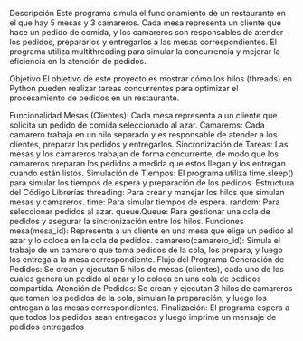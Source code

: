 Descripción
    Este programa simula el funcionamiento de un restaurante en el que hay 5 mesas y 3 camareros. Cada mesa representa un cliente que hace un pedido de comida, y los camareros son responsables de atender los pedidos, prepararlos y entregarlos a las mesas correspondientes. El programa utiliza multithreading para simular la concurrencia y mejorar la eficiencia en la atención de pedidos.

Objetivo
    El objetivo de este proyecto es mostrar cómo los hilos (threads) en Python pueden realizar tareas concurrentes para optimizar el procesamiento de pedidos en un restaurante.

Funcionalidad
    Mesas (Clientes): Cada mesa representa a un cliente que solicita un pedido de comida seleccionado al azar.
    Camareros: Cada camarero trabaja en un hilo separado y es responsable de atender a los clientes, preparar los pedidos y entregarlos.
    Sincronización de Tareas: Las mesas y los camareros trabajan de forma concurrente, de modo que los camareros preparan los pedidos a medida que estos llegan y los entregan cuando están listos.
    Simulación de Tiempos: El programa utiliza time.sleep() para simular los tiempos de espera y preparación de los pedidos.
Estructura del Código
    Librerías
        threading: Para crear y manejar los hilos que simulan mesas y camareros.
        time: Para simular tiempos de espera.
        random: Para seleccionar pedidos al azar.
        queue.Queue: Para gestionar una cola de pedidos y asegurar la sincronización entre los hilos.
Funciones
    mesa(mesa_id): Representa a un cliente en una mesa que elige un pedido al azar y lo coloca en la cola de pedidos.
    camarero(camarero_id): Simula el trabajo de un camarero que toma pedidos de la cola, los prepara, y luego los entrega a la mesa correspondiente.
Flujo del Programa
    Generación de Pedidos: Se crean y ejecutan 5 hilos de mesas (clientes), cada uno de los cuales genera un pedido al azar y lo coloca en una cola de pedidos compartida.
    Atención de Pedidos: Se crean y ejecutan 3 hilos de camareros que toman los pedidos de la cola, simulan la preparación, y luego los entregan a las mesas correspondientes.
    Finalización: El programa espera a que todos los pedidos sean entregados y luego imprime un mensaje de pedidos entregados
